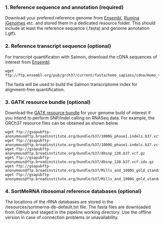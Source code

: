 ### 1. Reference sequence and annotation (required)
Download your prefered reference genome from [Ensembl](https://www.ensembl.org/index.html), [Illumina iGenomes](https://emea.support.illumina.com/sequencing/sequencing_software/igenome.html) etc. and stored them in a dedicated resource folder. This should include at least the reference sequence (.fasta) and genome annotation (.gtf). 

### 2. Reference transcript sequence (optional)
For transcript quantificaton with Salmon, download the cDNA sequences of interest from [Ensembl](https://www.ensembl.org/index.html).

```
wget ftp://ftp.ensembl.org/pub/grch37/current/fasta/homo_sapiens/cdna/Homo_sapiens.GRCh37.cdna.all.fa.gz
```

The fasta will be used to build the Salmon transcriptome index for alignment-free quantification.

### 3. GATK resource bundle (optional)  

Download the [GATK resource bundle](https://gatk.broadinstitute.org/hc/en-us/articles/360036212652-Resource-Bundle) for your genome build of interest if you intend to perform SNP/Indel calling on RNASeq data. For example, the GRCh37 resource files can be obtained as shown below.

```
wget ftp://gsapubftp-anonymous@ftp.broadinstitute.org/bundle/b37/1000G_phase1.indels.b37.vcf.gz
wget ftp://gsapubftp-anonymous@ftp.broadinstitute.org/bundle/b37/1000G_phase1.indels.b37.vcf.idx.gz
wget ftp://gsapubftp-anonymous@ftp.broadinstitute.org/bundle/b37/dbsnp_138.b37.vcf.gz
wget ftp://gsapubftp-anonymous@ftp.broadinstitute.org/bundle/b37/dbsnp_138.b37.vcf.idx.gz
wget ftp://gsapubftp-anonymous@ftp.broadinstitute.org/bundle/b37/Mills_and_1000G_gold_standard.indels.b37.vcf.gz
wget ftp://gsapubftp-anonymous@ftp.broadinstitute.org/bundle/b37/Mills_and_1000G_gold_standard.indels.b37.vcf.idx.gz
```

### 4. SortMeRNA ribosomal reference databases (optional)
The locations of the rRNA databases are stored in the /resources/sortmerna-db-default.txt file. The fasta files are downloaded from GitHub and staged in the pipeline working directory. Use the offline version in case of connection problems or unavailability. 
